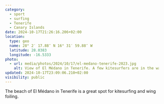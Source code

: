 ```yaml
---
category:
  - sport
  - surfing
  - Tenerife
  - Canary Islands
date: 2024-10-17T21:26:16.206+02:00
location:
  type: geo
  name: 28° 2′ 17.88″ N 16° 31′ 59.88″ W
  latitude: 28.0383
  longitude: -16.5333
photo:
  - url: media/photos/2024/10/17/el-medano-tenerife-2023.jpg
    alt: View of El Médano in Tenerife. A few kitesurfers are in the water. A few other ones are on the beach, preparing their kites.
updated: 2024-10-17T23:09:06.210+02:00
visibility: public
---
```


The beach of El Médano in Tenerife is a great spot for kitesurfing and wing foiling.

